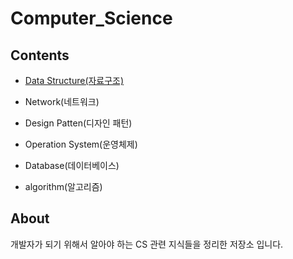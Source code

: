 # Computer_Science

## Contents
<ul>
  <li>
    <p><a href="https://github.com/dh0728/Computer_Science/tree/master/data_structure#data-structure-%EC%9E%90%EB%A3%8C%EA%B5%AC%EC%A1%B0"> Data Structure(자료구조)</a></p>
  </li>
  <li>
    <p>Network(네트워크)</p>
  </li>
  <li>
    <p>Design Patten(디자인 패턴)</p>
  </li>
  <li>
    <p>Operation System(운영체제)</p>
  </li>
  <li>
    <p>Database(데이터베이스)</p>
  </li>
  <li>
    <p>algorithm(알고리즘)</p>
  </li>
</ul>

## About
개발자가 되기 위해서 알아야 하는 CS 관련 지식들을 정리한 저장소 입니다. 
